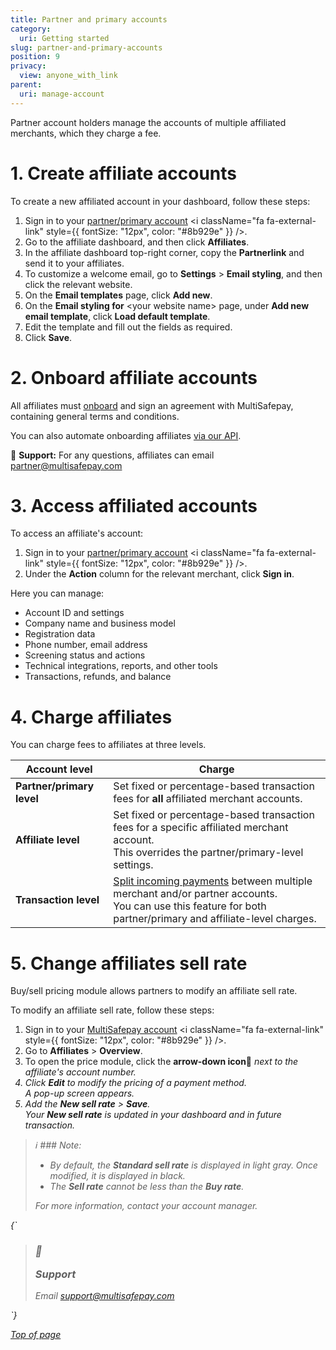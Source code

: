 ```yaml
---
title: Partner and primary accounts
category:
  uri: Getting started
slug: partner-and-primary-accounts
position: 9
privacy:
  view: anyone_with_link
parent:
  uri: manage-account
---
```


Partner account holders manage the accounts of multiple affiliated merchants, which they charge a fee.

# 1. Create affiliate accounts

To create a new affiliated account in your dashboard, follow these steps:

1. Sign in to your <a href="https://merchant.multisafepay.com/" target="_blank">partner/primary account</a> <i className="fa fa-external-link" style={{ fontSize: "12px", color: "#8b929e" }} />.
2. Go to the affiliate dashboard, and then click **Affiliates**.
3. In the affiliate dashboard top-right corner, copy the **Partnerlink** and send it to your affiliates.
4. To customize a welcome email, go to **Settings** > **Email styling**, and then click the relevant website.
5. On the **Email templates** page, click **Add new**.
6. On the **Email styling for** \<your website name> page, under **Add new email template**, click **Load default template**.
7. Edit the template and fill out the fields as required.
8. Click **Save**.

# 2. Onboard affiliate accounts

All affiliates must [onboard](/docs/onboarding/) and sign an agreement with MultiSafepay, containing general terms and conditions.

You can also automate onboarding affiliates [via our API](/docs/affiliate-onboarding-api).

💬  **Support:** For any questions, affiliates can email [partner@multisafepay.com](mailto:partner@multisafepay.com)

# 3. Access affiliated accounts

To access an affiliate's account:

1. Sign in to your <a href="https://merchant.multisafepay.com/" target="_blank">partner/primary account</a> <i className="fa fa-external-link" style={{ fontSize: "12px", color: "#8b929e" }} />.
2. Under the **Action** column for the relevant merchant, click **Sign in**.

Here you can manage:

* Account ID and settings
* Company name and business model
* Registration data
* Phone number, email address
* Screening status and actions
* Technical integrations, reports, and other tools
* Transactions, refunds, and balance

# 4. Charge affiliates

You can charge fees to affiliates at three levels.

| Account level             | Charge                                                                                                                                                                                    |
| ------------------------- | ----------------------------------------------------------------------------------------------------------------------------------------------------------------------------------------- |
| **Partner/primary level** | Set fixed or percentage-based transaction fees for **all** affiliated merchant accounts.                                                                                                  |
| **Affiliate level**       | Set fixed or percentage-based transaction fees for a specific affiliated merchant account. <br /> This overrides the partner/primary-level settings.                                      |
| **Transaction level**     | [Split incoming payments](/docs/split-payments/) between multiple merchant and/or partner accounts. <br /> You can use this feature for both partner/primary and affiliate-level charges. |

# 5. Change affiliates sell rate

Buy/sell pricing module allows partners to modify an affiliate sell rate.

To modify an affiliate sell rate, follow these steps:

1. Sign in to your <a href="https://merchant.multisafepay.com/" target="_blank">MultiSafepay account</a> <i className="fa fa-external-link" style={{ fontSize: "12px", color: "#8b929e" }} />.
2. Go to **Affiliates** > **Overview**.
3. To open the price module, click the **arrow-down icon:arrow_down_small:** <i className="bi bi-caret-down-fill" /> next to the affiliate's account number.
4. Click **Edit** to modify the pricing of a payment method.<br />A pop-up screen appears.
5. Add the **New sell rate** > **Save**.<br /> Your **New sell rate** is updated in your dashboard and in future transaction.

> ℹ ### Note:
>
> * By default, the **Standard sell rate** is displayed in light gray. Once modified, it is displayed in black.
> * The **Sell rate** cannot be less than the **Buy rate**.
>
> For more information, contact your account manager.

<HTMLBlock>{`
<blockquote className="callout callout_info">
    <h3 className="callout-heading false">
        <span className="callout-icon">💬</span>
        <p>Support</p>
    </h3>
    <p>Email <a href="mailto:support@multisafepay.com">support@multisafepay.com</a></p>
</blockquote>
`}</HTMLBlock>

[Top of page](#)

